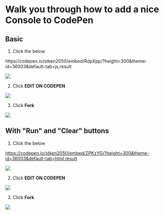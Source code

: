 # Walk you through how to add a nice Console to CodePen

## Basic

1. Click the below

https//codepen.io/stken2050/embed/RdpXpp/?height=300&theme-id=36003&default-tab=js,result

![](https://stken2050.github.io/medium/imgs/codepen/codepen-basic2.png)

2. Click **EDIT ON CODEPEN**

![](https://stken2050.github.io/medium/imgs/codepen/editon.png)

3. Click **Fork**

![](https://stken2050.github.io/medium/imgs/codepen/fork.png)


## With "Run" and "Clear" buttons

 1. Click the below

https://codepen.io/stken2050/embed/ZPKzYG/?height=300&theme-id=36003&default-tab=html,result

![](https://stken2050.github.io/medium/imgs/codepen/codepen-button2.png)

2. Click **EDIT ON CODEPEN**

![](https://stken2050.github.io/medium/imgs/codepen/editon.png)

3. Click **Fork**

![](https://stken2050.github.io/medium/imgs/codepen/fork.png)



